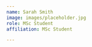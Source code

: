 ```yaml
---
name: Sarah Smith
image: images/placeholder.jpg
role: MSc Student
affiliation: MSc Student

---
```


